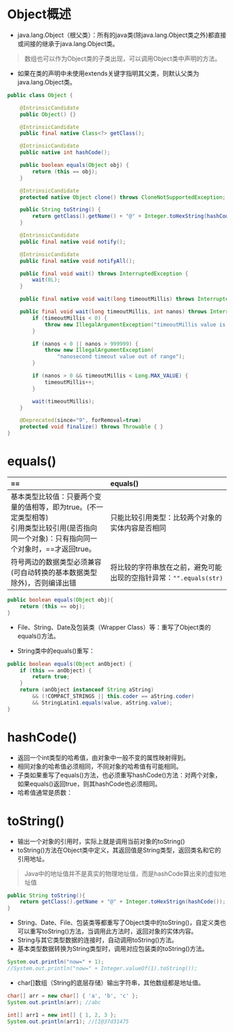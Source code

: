 # Object概述

- java.lang.Object（根父类）：所有的java类(除java.lang.Object类之外)都直接或间接的继承于java.lang.Object类。  

> 数组也可以作为Object类的子类出现，可以调用Object类中声明的方法。

- 如果在类的声明中未使用extends关键字指明其父类，则默认父类为java.lang.Object类。

```java
public class Object {

    @IntrinsicCandidate
    public Object() {}

    @IntrinsicCandidate
    public final native Class<?> getClass();

    @IntrinsicCandidate
    public native int hashCode();

    public boolean equals(Object obj) {
        return (this == obj);
    }

    @IntrinsicCandidate
    protected native Object clone() throws CloneNotSupportedException;

    public String toString() {
        return getClass().getName() + "@" + Integer.toHexString(hashCode());
    }

    @IntrinsicCandidate
    public final native void notify();

    @IntrinsicCandidate
    public final native void notifyAll();

    public final void wait() throws InterruptedException {
        wait(0L);
    }

    public final native void wait(long timeoutMillis) throws InterruptedException;

    public final void wait(long timeoutMillis, int nanos) throws InterruptedException {
        if (timeoutMillis < 0) {
            throw new IllegalArgumentException("timeoutMillis value is negative");
        }

        if (nanos < 0 || nanos > 999999) {
            throw new IllegalArgumentException(
                "nanosecond timeout value out of range");
        }

        if (nanos > 0 && timeoutMillis < Long.MAX_VALUE) {
            timeoutMillis++;
        }

        wait(timeoutMillis);
    }

    @Deprecated(since="9", forRemoval=true)
    protected void finalize() throws Throwable { }
}
```

# equals()

| ==                                                           | equals()                                                     |
| :----------------------------------------------------------- | :----------------------------------------------------------- |
| 基本类型比较值：只要两个变量的值相等，即为true。(不一定类型相等)<br>引用类型比较引用(是否指向同一个对象)：只有指向同一个对象时，==才返回true。 | 只能比较引用类型：比较两个对象的实体内容是否相同             |
| 符号两边的数据类型必须兼容(可自动转换的基本数据类型除外)，否则编译出错 | 将比较的字符串放在之前，避免可能出现的空指针异常：`"".equals(str)` |

```java
public boolean equals(Object obj){
    return (this == obj);
}
```

- File、String、Date及包装类（Wrapper Class）等：重写了Object类的equals()方法。

- String类中的equals()重写：

```java
public boolean equals(Object anObject) {
    if (this == anObject) {
        return true;
    }
    return (anObject instanceof String aString)
        && (!COMPACT_STRINGS || this.coder == aString.coder)
        && StringLatin1.equals(value, aString.value);
}
```

# hashCode()

- 返回一个int类型的哈希值，由对象中一般不变的属性映射得到。
- 相同对象的哈希值必须相同，不同对象的哈希值有可能相同。
- 子类如果重写了equals()方法，也必须重写hashCode()方法：对两个对象，如果equals()返回true，则其hashCode也必须相同。
- 哈希值通常是质数：

# toString() 

- 输出一个对象的引用时，实际上就是调用当前对象的toString()
- toString()方法在Object类中定义，其返回值是String类型，返回类名和它的引用地址。

> Java中的地址值并不是真实的物理地址值，而是hashCode算出来的虚拟地址值

```java
public String toString(){  
    return getClass().getName + "@" + Integer.toHexStrign(hashCode());
}
```

- String、Date、File、包装类等都重写了Object类中的toString()，自定义类也可以重写toString()方法，当调用此方法时，返回对象的实体内容。
- String与其它类型数据的连接时，自动调用toString()方法。
- 基本类型数据转换为String类型时，调用对应包装类的toString()方法。

```java
System.out.println("now=" + 1); 
//System.out.println("now=" + Integer.valueOf(1).toString());
```

- char[]数组（String的底层存储）输出字符串，其他数组都是地址值。

```java
char[] arr = new char[] { 'a', 'b', 'c' };
System.out.println(arr); //abc

int[] arr1 = new int[] { 1, 2, 3 };
System.out.println(arr1); //[I@37d31475
```

